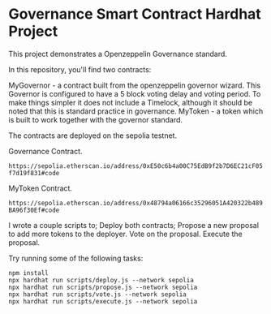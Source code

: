 # Governance Smart Contract Hardhat Project

This project demonstrates a Openzeppelin Governance standard.

In this repository, you'll find two contracts:

MyGovernor - a contract built from the openzeppelin governor wizard. This Governor is configured to have a 5 block voting delay and voting period. To make things simpler it does not include a Timelock, although it should be noted that this is standard practice in governance.
MyToken - a token which is built to work together with the governor standard.

The contracts are deployed on the sepolia testnet. 

Governance Contract.

```https://sepolia.etherscan.io/address/0xE50c6b4a00C75EdB9f2b7D6EC21cF05f7d19f831#code```

MyToken Contract.

```https://sepolia.etherscan.io/address/0x48794a06166c35296051A420322b489BA96f30Ef#code```

I wrote a couple scripts to;
Deploy both contracts; 
Propose a new proposal to add more tokens to the deployer.
Vote on the proposal. 
Execute the proposal.

Try running some of the following tasks:

```shell
npm install
npx hardhat run scripts/deploy.js --network sepolia
npx hardhat run scripts/propose.js --network sepolia
npx hardhat run scripts/vote.js --network sepolia
npx hardhat run scripts/execute.js --network sepolia
```
